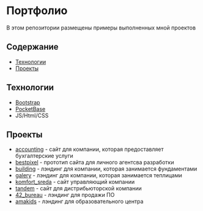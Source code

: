 # Портфолио
В этом репозитории размещены примеры выполненных мной проектов

## Содержание
- [Технологии](#технологии)
- [Проекты](#проекты)

## Технологии
- [Bootstrap](https://getbootstrap.com/docs/5.0/getting-started/introduction/)
- [PocketBase](https://pocketbase.io/docs)
- JS/Html/CSS

## Проекты
- [accounting](https://vadimostapchuk.github.io/accounting/) - сайт для компании, которая предоставляет бухгалтерские услуги
- [bestpixel](https://vadimostapchuk.github.io/bestpixel/) - прототип сайта для личного агентсва разработки
- [building](https://vadimostapchuk.github.io/building/) - лэндинг для компании, которая занимается фундаментами
- [galery](https://vadimostapchuk.github.io/galery/) - лэндинг для компании, которая занимается теплицами
- [komfort_sreda](https://vadimostapchuk.github.io/komfort_sreda/) - сайт управляющий компании
- [tandem](https://vadimostapchuk.github.io/tandem/) - сайт для дистрибьюторской компании
- [42_bureau](https://vadimostapchuk.github.io/42_bureau/) - лэндинг для продажи ПО
- [amakids](https://vadimostapchuk.github.io/amakids/) - лэндинг для образовательного центра
